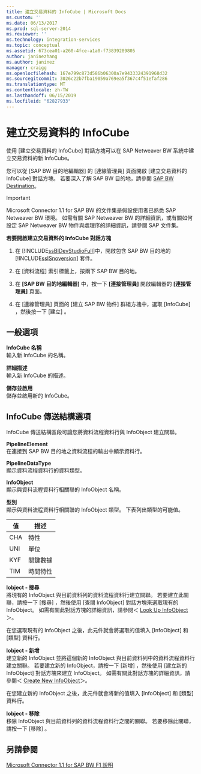 ```yaml
---
title: 建立交易資料的 InfoCube | Microsoft Docs
ms.custom: ''
ms.date: 06/13/2017
ms.prod: sql-server-2014
ms.reviewer: ''
ms.technology: integration-services
ms.topic: conceptual
ms.assetid: 673cea01-a260-4fce-a1a0-f73839289805
author: janinezhang
ms.author: janinez
manager: craigg
ms.openlocfilehash: 167e799c873d586b06300a7e9433324391968d32
ms.sourcegitcommit: 3026c22b7fba19059a769ea5f367c4f51efaf286
ms.translationtype: MT
ms.contentlocale: zh-TW
ms.lasthandoff: 06/15/2019
ms.locfileid: "62827933"
---
```

# <a name="create-infocube-for-transaction-data"></a>建立交易資料的 InfoCube
  使用 [建立交易資料的 InfoCube]  對話方塊可以在 SAP Netweaver BW 系統中建立交易資料的新 InfoCube。  
  
 您可以從 [SAP BW 目的地編輯器]  的 [連線管理員]  頁面開啟 [建立交易資料的 InfoCube]  對話方塊。 若要深入了解 SAP BW 目的地，請參閱 [SAP BW Destination](sap-bw-destination.md)。  
  
> [!IMPORTANT]  
>  Microsoft Connector 1.1 for SAP BW 的文件集是假設使用者已熟悉 SAP Netweaver BW 環境。 如需有關 SAP Netweaver BW 的詳細資訊，或有關如何設定 SAP Netweaver BW 物件與處理序的詳細資訊，請參閱 SAP 文件集。  
  
 **若要開啟建立交易資料的 InfoCube 對話方塊**  
  
1.  在 [!INCLUDE[ssBIDevStudioFull](../../includes/ssbidevstudiofull-md.md)]中，開啟包含 SAP BW 目的地的 [!INCLUDE[ssISnoversion](../../includes/ssisnoversion-md.md)] 套件。  
  
2.  在 [資料流程]  索引標籤上，按兩下 SAP BW 目的地。  
  
3.  在 **[SAP BW 目的地編輯器]** 中，按一下 **[連接管理員]** 開啟編輯器的 **[連接管理員]** 頁面。  
  
4.  在 [連線管理員]  頁面的 [建立 SAP BW 物件]  群組方塊中，選取 [InfoCube]  ，然後按一下 [建立]  。  
  
## <a name="general-options"></a>一般選項  
 **InfoCube 名稱**  
 輸入新 InfoCube 的名稱。  
  
 **詳細描述**  
 輸入新 InfoCube 的描述。  
  
 **儲存並啟用**  
 儲存並啟用新的 InfoCube。  
  
## <a name="infocube-transfer-structure-options"></a>InfoCube 傳送結構選項  
 InfoCube 傳送結構區段可讓您將資料流程資料行與 InfoObject 建立關聯。  
  
 **PipelineElement**  
 在連接到 SAP BW 目的地之資料流程的輸出中顯示資料行。  
  
 **PipelineDataType**  
 顯示資料流程資料行的資料類型。  
  
 **InfoObject**  
 顯示與資料流程資料行相關聯的 InfoObject 名稱。  
  
 **型別**  
 顯示與資料流程資料行相關聯的 InfoObject 類型。 下表列出類型的可能值。  
  
|值|描述|  
|-----------|-----------------|  
|CHA|特性|  
|UNI|單位|  
|KYF|關鍵數據|  
|TIM|時間特性|  
  
 **Iobject - 搜尋**  
 將現有的 InfoObject 與目前資料列的資料流程資料行建立關聯。 若要建立此關聯，請按一下 [搜尋]  ，然後使用 [查閱 InfoObject]  對話方塊來選取現有的 InfoObject。 如需有關此對話方塊的詳細資訊，請參閱＜ [Look Up InfoObject](look-up-infoobject.md)＞。  
  
 在您選取現有的 InfoObject 之後，此元件就會將選取的值填入 [InfoObject]  和 [類型]  資料行。  
  
 **Iobject - 新增**  
 建立新的 InfoObject 並將這個新的 InfoObject 與目前資料列中的資料流程資料行建立關聯。 若要建立新的 InfoObject，請按一下 [新增]  ，然後使用 [建立新的 InfoObject]  對話方塊來建立 InfoObject。 如需有關此對話方塊的詳細資訊，請參閱＜ [Create New InfoObject](create-new-infoobject.md)＞。  
  
 在您建立新的 InfoObject 之後，此元件就會將新的值填入 [InfoObject]  和 [類型]  資料行。  
  
 **Iobject - 移除**  
 移除 InfoObject 與目前資料列的資料流程資料行之間的關聯。 若要移除此關聯，請按一下 [移除]  。  
  
## <a name="see-also"></a>另請參閱  
 [Microsoft Connector 1.1 for SAP BW F1 說明](../microsoft-connector-for-sap-bw-f1-help.md)  
  
  
